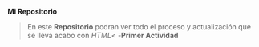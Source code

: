 **Mi Repositorio**
>En este **Repositorio** podran ver todo el proceso y actualización que se lleva acabo con *HTML*<
-**Primer Actividad**

